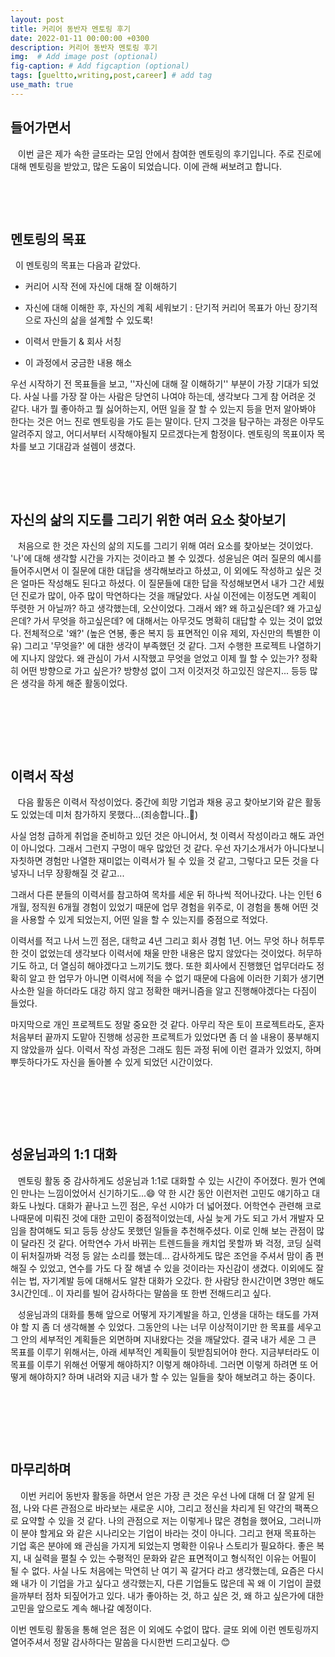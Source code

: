 ```yaml
---
layout: post
title: 커리어 동반자 멘토링 후기
date: 2022-01-11 00:00:00 +0300
description: 커리어 동반자 멘토링 후기
img:  # Add image post (optional)
fig-caption: # Add figcaption (optional)
tags: [gueltto,writing,post,career] # add tag
use_math: true
---
```


## **들어가면서** 

&#160;&#160; 이번 글은 제가 속한 글또라는 모임 안에서 참여한 멘토링의 후기입니다. 주로 진로에 대해 멘토링을 받았고, 많은 도움이 되었습니다. 이에 관해 써보려고 합니다.

​       

​              

## 멘토링의 목표

&#160;&#160;이 멘토링의 목표는 다음과 같았다.

* 커리어 시작 전에 자신에 대해 잘 이해하기

* 자신에 대해 이해한 후, 자신의 계획 세워보기 : 단기적 커리어 목표가 아닌 장기적으로 자신의 삶을 설계할 수 있도록!

* 이력서 만들기 & 회사 서칭

* 이 과정에서 궁금한 내용 해소

  

우선 시작하기 전 목표들을 보고, ''자신에 대해 잘 이해하기'' 부분이 가장 기대가 되었다. 사실 나를 가장 잘 아는 사람은 당연히 나여야 하는데, 생각보다 그게 참 어려운 것 같다. 내가 뭘 좋아하고 뭘 싫어하는지, 어떤 일을 잘 할 수 있는지 등을 먼저 알아봐야 한다는 것은 어느 진로 멘토링을 가도 듣는 말이다. 단지 그것을 탐구하는 과정은 아무도 알려주지 않고, 어디서부터 시작해야될지 모르겠다는게 함정이다. 멘토링의 목표이자 목차를 보고 기대감과 설렘이 생겼다.

​                

​                

## 자신의 삶의 지도를 그리기 위한 여러 요소 찾아보기

&#160;&#160; 처음으로 한 것은 자신의 삶의 지도를 그리기 위해 여러 요소를 찾아보는 것이었다. '나'에 대해 생각할 시간을 가지는 것이라고 볼 수 있겠다. 성윤님은 여러 질문의 예시를 들어주시면서 이 질문에 대한 대답을 생각해보라고 하셨고, 이 외에도 작성하고 싶은 것은 얼마든 작성해도 된다고 하셨다. 이 질문들에 대한 답을 작성해보면서 내가 그간 세웠던 진로가 많이, 아주 많이 막연하다는 것을 깨달았다. 사실 이전에는 이정도면 계획이 뚜렷한 거 아닐까? 하고 생각했는데, 오산이었다. 그래서 왜? 왜 하고싶은데? 왜 가고싶은데? 가서 무엇을 하고싶은데? 에 대해서는 아무것도 명확히 대답할 수 있는 것이 없었다. 전체적으로 '왜?' (높은 연봉, 좋은 복지 등 표면적인 이유 제외, 자신만의 특별한 이유) 그리고 '무엇을?' 에 대한 생각이 부족했던 것 같다. 그저 수행한 프로젝트 나열하기에 지나지 않았다. 왜 관심이 가서 시작했고 무엇을 얻었고 이제 뭘 할 수 있는가? 정확히 어떤 방향으로 가고 싶은가? 방향성 없이 그저 이것저것 하고있진 않은지... 등등 많은 생각을 하게 해준 활동이었다.

​                

​                

​                

## 이력서 작성

&#160;&#160;&#160;다음 활동은 이력서 작성이었다. 중간에 희망 기업과 채용 공고 찾아보기와 같은 활동도 있었는데 미처 참가하지 못했다...(죄송합니다..🥲)

사실 엄청 급하게 취업을 준비하고 있던 것은 아니어서, 첫 이력서 작성이라고 해도 과언이 아니었다. 그래서 그런지 구멍이 매우 많았던 것 같다. 우선 자기소개서가 아니다보니 자칫하면 경험만 나열한 재미없는 이력서가 될 수 있을 것 같고, 그렇다고 모든 것을 다 넣자니 너무 장황해질 것 같고...

그래서 다른 분들의 이력서를 참고하여 목차를 세운 뒤 하나씩 적어나갔다. 나는 인턴 6개월, 정직원 6개월 경험이 있었기 때문에 업무 경험을 위주로, 이 경험을 통해 어떤 것을 사용할 수 있게 되었는지, 어떤 일을 할 수 있는지를 중점으로 적었다. 

이력서를 적고 나서 느낀 점은, 대학교 4년 그리고 회사 경험 1년. 어느 무엇 하나 허투루 한 것이 없었는데 생각보다 이력서에 채울 만한 내용은 많지 않았다는 것이었다. 허무하기도 하고, 더 열심히 해야겠다고 느끼기도 했다. 또한 회사에서 진행했던 업무더라도 정확히 알고 한 업무가 아니면 이력서에 적을 수 없기 때문에 다음에 이러한 기회가 생기면 사소한 일을 하더라도 대강 하지 않고 정확한 매커니즘을 알고 진행해야겠다는 다짐이 들었다.

마지막으로 개인 프로젝트도 정말 중요한 것 같다. 아무리 작은 토이 프로젝트라도, 혼자 처음부터 끝까지 도맡아 진행해 성공한 프로젝트가 있었다면 좀 더 쓸 내용이 풍부해지지 않았을까 싶다. 이력서 작성 과정은 그래도 힘든 과정 뒤에 이런 결과가 있었지, 하며 뿌듯하다가도 자신을 돌아볼 수 있게 되었던 시간이었다.

​                

​                

​                

## 성윤님과의 1:1 대화

&#160;&#160;&#160;멘토링 활동 중 감사하게도 성윤님과 1:1로 대화할 수 있는 시간이 주어졌다. 뭔가 연예인 만나는 느낌이었어서 신기하기도...😄 약 한 시간 동안 이런저런 고민도 얘기하고 대화도 나눴다. 대화가 끝나고 느낀 점은, 우선 시야가 더 넓어졌다. 어학연수 관련해 코로나때문에 미뤄진 것에 대한 고민이 중점적이었는데, 사실 늦게 가도 되고 가서 개발자 모임을 참여해도 되고 등등 상상도 못했던 일들을 추천해주셨다. 이로 인해 보는 관점이 많이 달라진 것 같다. 어학연수 가서 바뀌는 트렌드들을 캐치업 못할까 봐 걱정, 코딩 실력이 뒤처질까봐 걱정 등 앓는 소리를 했는데... 감사하게도 많은 조언을 주셔서 맘이 좀 편해질 수 있었고, 연수를 가도 다 잘 해낼 수 있을 것이라는 자신감이 생겼다. 이외에도 잘 쉬는 법, 자기계발 등에 대해서도 알찬 대화가 오갔다. 한 사람당 한시간이면 3명만 해도 3시간인데.. 이 자리를 빌어 감사하다는 말씀을 또 한번 전해드리고 싶다. 

&#160;&#160;&#160;성윤님과의 대화를 통해 앞으로 어떻게 자기계발을 하고, 인생을 대하는 태도를 가져야 할 지 좀 더 생각해볼 수 있었다. 그동안의 나는 너무 이상적이기만 한 목표를 세우고 그 안의 세부적인 계획들은 외면하며 지내왔다는 것을 깨달았다. 결국 내가 세운 그 큰 목표를 이루기 위해서는, 아래 세부적인 계획들이 뒷받침되어야 한다. 지금부터라도 이 목표를 이루기 위해선 어떻게 해야하지? 이렇게 해야하네. 그러면 이렇게 하려면 또 어떻게 해야하지? 하며 내려와 지금 내가 할 수 있는 일들을 찾아 해보려고 하는 중이다.

​                

​                

​                

## 마무리하며

&#160;&#160;&#160; 이번 커리어 동반자 활동을 하면서 얻은 가장 큰 것은 우선 나에 대해 더 잘 알게 된 점, 나와 다른 관점으로 바라보는 새로운 시야, 그리고 정신을 차리게 된 약간의 팩폭으로 요약할 수 있을 것 같다. 나의 관점으로 저는 이렇게나 많은 경험을 했어요, 그러니까 이 분야 할게요 와 같은 시나리오는 기업이 바라는 것이 아니다. 그리고 현재 목표하는 기업 혹은 분야에 왜 관심을 가지게 되었는지 명확한 이유나 스토리가 필요하다. 좋은 복지, 내 실력을 펼칠 수 있는 수평적인 문화와 같은 표면적이고 형식적인 이유는 어필이 될 수 없다. 사실 나도 처음에는 막연히 난 여기 꼭 갈거다 라고 생각했는데, 요즘은 다시 왜 내가 이 기업을 가고 싶다고 생각했는지, 다른 기업들도 많은데 꼭 왜 이 기업이 끌렸을까부터 점차 되짚어가고 있다. 내가 좋아하는 것, 하고 싶은 것, 왜 하고 싶은가에 대한 고민을 앞으로도 계속 해나갈 예정이다.

이번 멘토링 활동을 통해 얻은 점은 이 외에도 수없이 많다. 글또 외에 이런 멘토링까지 열어주셔서 정말 감사하다는 말씀을 다시한번 드리고싶다. :blush:
